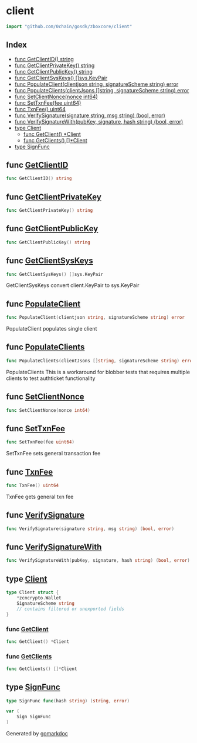 <!-- Code generated by gomarkdoc. DO NOT EDIT -->

# client

```go
import "github.com/0chain/gosdk/zboxcore/client"
```

## Index

- [func GetClientID\(\) string](<#GetClientID>)
- [func GetClientPrivateKey\(\) string](<#GetClientPrivateKey>)
- [func GetClientPublicKey\(\) string](<#GetClientPublicKey>)
- [func GetClientSysKeys\(\) \[\]sys.KeyPair](<#GetClientSysKeys>)
- [func PopulateClient\(clientjson string, signatureScheme string\) error](<#PopulateClient>)
- [func PopulateClients\(clientJsons \[\]string, signatureScheme string\) error](<#PopulateClients>)
- [func SetClientNonce\(nonce int64\)](<#SetClientNonce>)
- [func SetTxnFee\(fee uint64\)](<#SetTxnFee>)
- [func TxnFee\(\) uint64](<#TxnFee>)
- [func VerifySignature\(signature string, msg string\) \(bool, error\)](<#VerifySignature>)
- [func VerifySignatureWith\(pubKey, signature, hash string\) \(bool, error\)](<#VerifySignatureWith>)
- [type Client](<#Client>)
  - [func GetClient\(\) \*Client](<#GetClient>)
  - [func GetClients\(\) \[\]\*Client](<#GetClients>)
- [type SignFunc](<#SignFunc>)


<a name="GetClientID"></a>
## func [GetClientID](<https://github.com/0chain/gosdk/blob/doc/initial/zboxcore/client/entity.go#L81>)

```go
func GetClientID() string
```



<a name="GetClientPrivateKey"></a>
## func [GetClientPrivateKey](<https://github.com/0chain/gosdk/blob/doc/initial/zboxcore/client/entity.go#L89>)

```go
func GetClientPrivateKey() string
```



<a name="GetClientPublicKey"></a>
## func [GetClientPublicKey](<https://github.com/0chain/gosdk/blob/doc/initial/zboxcore/client/entity.go#L85>)

```go
func GetClientPublicKey() string
```



<a name="GetClientSysKeys"></a>
## func [GetClientSysKeys](<https://github.com/0chain/gosdk/blob/doc/initial/zboxcore/client/entity.go#L98>)

```go
func GetClientSysKeys() []sys.KeyPair
```

GetClientSysKeys convert client.KeyPair to sys.KeyPair

<a name="PopulateClient"></a>
## func [PopulateClient](<https://github.com/0chain/gosdk/blob/doc/initial/zboxcore/client/entity.go#L40>)

```go
func PopulateClient(clientjson string, signatureScheme string) error
```

PopulateClient populates single client

<a name="PopulateClients"></a>
## func [PopulateClients](<https://github.com/0chain/gosdk/blob/doc/initial/zboxcore/client/entity.go#L61>)

```go
func PopulateClients(clientJsons []string, signatureScheme string) error
```

PopulateClients This is a workaround for blobber tests that requires multiple clients to test authticket functionality

<a name="SetClientNonce"></a>
## func [SetClientNonce](<https://github.com/0chain/gosdk/blob/doc/initial/zboxcore/client/entity.go#L46>)

```go
func SetClientNonce(nonce int64)
```



<a name="SetTxnFee"></a>
## func [SetTxnFee](<https://github.com/0chain/gosdk/blob/doc/initial/zboxcore/client/entity.go#L51>)

```go
func SetTxnFee(fee uint64)
```

SetTxnFee sets general transaction fee

<a name="TxnFee"></a>
## func [TxnFee](<https://github.com/0chain/gosdk/blob/doc/initial/zboxcore/client/entity.go#L56>)

```go
func TxnFee() uint64
```

TxnFee gets general txn fee

<a name="VerifySignature"></a>
## func [VerifySignature](<https://github.com/0chain/gosdk/blob/doc/initial/zboxcore/client/entity.go#L133>)

```go
func VerifySignature(signature string, msg string) (bool, error)
```



<a name="VerifySignatureWith"></a>
## func [VerifySignatureWith](<https://github.com/0chain/gosdk/blob/doc/initial/zboxcore/client/entity.go#L142>)

```go
func VerifySignatureWith(pubKey, signature, hash string) (bool, error)
```



<a name="Client"></a>
## type [Client](<https://github.com/0chain/gosdk/blob/doc/initial/zboxcore/client/entity.go#L12-L16>)



```go
type Client struct {
    *zcncrypto.Wallet
    SignatureScheme string
    // contains filtered or unexported fields
}
```

<a name="GetClient"></a>
### func [GetClient](<https://github.com/0chain/gosdk/blob/doc/initial/zboxcore/client/entity.go#L73>)

```go
func GetClient() *Client
```



<a name="GetClients"></a>
### func [GetClients](<https://github.com/0chain/gosdk/blob/doc/initial/zboxcore/client/entity.go#L77>)

```go
func GetClients() []*Client
```



<a name="SignFunc"></a>
## type [SignFunc](<https://github.com/0chain/gosdk/blob/doc/initial/zboxcore/client/entity.go#L10>)



```go
type SignFunc func(hash string) (string, error)
```

<a name="Sign"></a>

```go
var (
    Sign SignFunc
)
```

Generated by [gomarkdoc](<https://github.com/princjef/gomarkdoc>)
